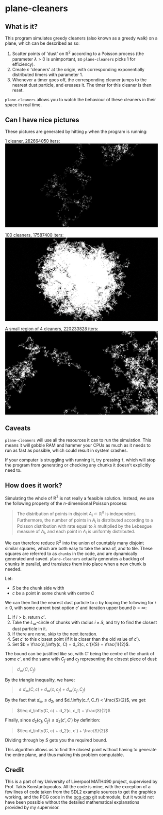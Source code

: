 # plane-cleaners

## What is it?
This program simulates greedy cleaners (also known as a greedy walk) on a plane, which can be described as so:

1. Scatter points of 'dust' on $\mathbb{R}^2$ according to a Poisson process (the parameter $\lambda > 0$ is unimportant, 
   so `plane-cleaners` picks 1 for efficiency).
2. Create $n$ 'cleaners' at the origin, with corresponding exponentially distributed timers with parameter 1.
3. Whenever a timer goes off, the corresponding cleaner jumps to the nearest dust particle, and ereases it. The timer for this cleaner is then reset.

`plane-cleaners` allows you to watch the behaviour of these cleaners in their space in real time.

## Can I have nice pictures
These pictures are generated by hitting `p` when the program is running:

1 cleaner, 282664050 iters:
![1 cleaner, 282664050 iters](pici/1_282664050.png)

100 cleaners, 17587400 iters:
![1 cleaner, 282664050 iters](pici/100_17587400.png)

A small region of 4 cleaners, 220233828 iters:
![A small region of 4 cleaners, 220233828 iters](pici/4_220233828.png)

## Caveats
`plane-cleaners` will use all the resources it can to run the simulation. This means it will gobble RAM
and hammer your CPUs as much as it needs to run as fast as possible, which could result in system crashes.

If your computer is struggling with running it, try pressing `f`, which will stop the program from generating or checking any chunks it doesn't explicitly need to.

## How does it work?
Simulating the whole of $\mathbb{R}^2$ is not really a feasible solution. Instead, we use the following property of the $n$-dimensional Poisson process:

> The distribution of points in disjoint $A_i \subset \mathbb{R}^n$ is independent. 
> Furthermore, the number of points in $A_i$ is distributed according to a Poisson distribution with rate equal to 
> $\lambda$ multiplied by the Lebesgue measure of $A_i$, and each point in $A_i$ is uniformly distributed.

We can therefore reduce $\mathbb{R}^2$ into the union of countably many disjoint similar squares, 
which are both easy to take the area of, and to tile. These squares are referred to as `chunks` in the code, and are dynamically
generated and saved. 
`plane-cleaners` actually generates a backlog of chunks in parallel, and translates them into place when a new chunk is needed.

Let:
* $S$ be the chunk side width
* $c$ be a point in some chunk with centre $C$

We can then find the nearest dust particle to $c$ by looping the following for $i \geq 0$, 
with some current best option $c'$ and iteration upper bound $b = \infty$:
1. If $i > b$, return $c'$.
1. Take the $L_\infty$-circle of chunks with radius $i \times S$, and try to find the closest dust particle in it.
2. If there are none, skip to the next iteration.
3. Set $c'$ to this closest point (if it is closer than the old value of $c'$).
4. Set $b = \frac{d_\infty(c, C) + d_2(c, c')}{S} + \frac{1}{2}$.

The bound can be justified like so, with $C'$ being the centre of the chunk of some $c'$, 
and the same with $C_f$ and $c_f$ representing the closest piece of dust:

> $d_\infty(C, C_f)$

By the triangle inequality, we have:
> $\leq d_\infty(C, c) + d_\infty(c, c_f) + d_\infty(c_f, C_f)$

By the fact that $d_\infty \leq d_2$, and $d_\infty(c_f, C_f) < \frac{S}{2}$, we get:
> $\leq d_\infty(C, c) + d_2(c, c_f) + \frac{S}{2}$

Finally, since $d_2(c_f, C_f) \leq d_2(c', C')$ by definition:
> $\leq d_\infty(C, c) + d_2(c, c') + \frac{S}{2}$

Dividing through by $S$ gets you the required bound.

This algorithm allows us to find the closest point without having to generate the entire plane, and thus making this problem computable.

## Credit
This is a part of my University of Liverpool MATH490 project, supervised by Prof. Takis Konstantopoulos. 
All the code is mine, with the exception of a few lines of code taken from the SDL2 example sources to get the graphics working, 
and the PCG code in the [pcg-cpp](pcg-cpp/) git submodule, 
but it would not have been possible without the detailed mathematical explanations provided by my supervisor.
